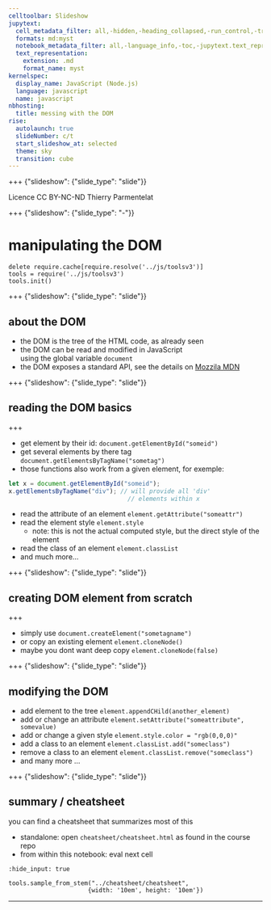 ```yaml
---
celltoolbar: Slideshow
jupytext:
  cell_metadata_filter: all,-hidden,-heading_collapsed,-run_control,-trusted
  formats: md:myst
  notebook_metadata_filter: all,-language_info,-toc,-jupytext.text_representation.jupytext_version,-jupytext.text_representation.format_version
  text_representation:
    extension: .md
    format_name: myst
kernelspec:
  display_name: JavaScript (Node.js)
  language: javascript
  name: javascript
nbhosting:
  title: messing with the DOM
rise:
  autolaunch: true
  slideNumber: c/t
  start_slideshow_at: selected
  theme: sky
  transition: cube
---
```


+++ {"slideshow": {"slide_type": "slide"}}

<div class="licence">
<span>Licence CC BY-NC-ND</span>
<span>Thierry Parmentelat</span>
</div>

+++ {"slideshow": {"slide_type": "-"}}

# manipulating the DOM

```{code-cell}
delete require.cache[require.resolve('../js/toolsv3')]
tools = require('../js/toolsv3')
tools.init()
```

+++ {"slideshow": {"slide_type": "slide"}}

## about the DOM

* the DOM is the tree of the HTML code, as already seen
* the DOM can be read and modified in JavaScript  
  using the global variable `document`
* the DOM exposes a standard API, see the details on [Mozzila MDN](https://developer.mozilla.org/en-US/docs/Web/API/Document_Object_Model)

+++ {"slideshow": {"slide_type": "slide"}}

## reading the DOM basics

+++

 * get element by their id: `document.getElementById("someid")`
 * get several elements by there tag `document.getElementsByTagName("sometag")`
 * those functions also work from a given element, for exemple:
 ```javascript
 let x = document.getElementById("someid");
 x.getElementsByTagName("div"); // will provide all 'div'
                                  // elements within x
 ```
 * read the attribute of an element `element.getAttribute("someattr")`
 * read the element style `element.style`
   * note: this is not the actual computed style, but the direct style of the element
 * read the class of an element `element.classList`
 * and much more...

+++ {"slideshow": {"slide_type": "slide"}}

## creating DOM element from scratch

+++

* simply use `document.createElement("sometagname")`
* or copy an existing element `element.cloneNode()`
* maybe you dont want deep copy `element.cloneNode(false)`

+++ {"slideshow": {"slide_type": "slide"}}

## modifying the DOM

* add element to the tree `element.appendCHild(another_element)`
* add or change an attribute `element.setAttribute("someattribute", somevalue)`
* add or change a given style `element.style.color = "rgb(0,0,0)"`
* add a class to an element `element.classList.add("someclass")`
* remove a class to an element `element.classList.remove("someclass")`
* and many more ...

+++ {"slideshow": {"slide_type": "slide"}}

## summary / cheatsheet

you can find a cheatsheet that summarizes most of this

* standalone: open `cheatsheet/cheatsheet.html` as found in the course repo
* from within this notebook: eval next cell

```{code-cell}
:hide_input: true

tools.sample_from_stem("../cheatsheet/cheatsheet",
                      {width: '10em', height: '10em'})
```

***
